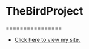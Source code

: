 # TheBirdProject
================

- [Click here to view my site.](https://LauraMitchell13.github.io/BirdProject/birdproject.html)
